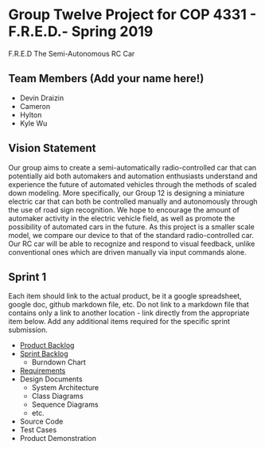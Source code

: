 # Group Twelve Project for COP 4331 - F.R.E.D.- Spring 2019
F.R.E.D The Semi-Autonomous RC Car

## Team Members (Add your name here!)
- Devin Draizin
- Cameron
- Hylton 
- Kyle Wu

## Vision Statement

Our group aims to create a semi-automatically radio-controlled car that can potentially aid both automakers and automation enthusiasts understand and experience the future of automated vehicles through the methods of scaled down modeling. More specifically, our Group 12 is designing a miniature electric car that can both be controlled manually and autonomously through the use of road sign recognition. We hope to encourage the amount of automaker activity in the electric vehicle field, as well as promote the possibility of automated cars in the future. As this project is a smaller scale model, we compare our device to that of the standard radio-controlled car. Our RC car will be able to recognize and respond to visual feedback, unlike conventional ones which are driven manually via input commands alone.

## Sprint 1
Each item should link to the actual product, be it a google spreadsheet, google doc, github markdown file, etc. Do not link to a markdown file that contains only a link to another location - link directly from the appropriate item below. Add any additional items required for the specific sprint submission.

* [Product Backlog](https://github.com/COP4331Group12/F.R.E.D./blob/master/ProductBacklog.md)
* [Sprint Backlog]( )
  * Burndown Chart
* [Requirements](https://github.com/COP4331Group12/F.R.E.D./blob/master/Requirements.md)
* Design Documents
  - System Architecture
  - Class Diagrams
  - Sequence Diagrams
  - etc.
* Source Code
* Test Cases
* Product Demonstration
